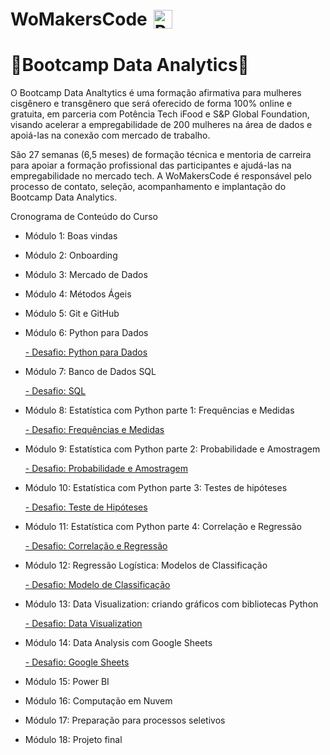 
<h1 style="display: flex; align-items: center;">
  WoMakersCode
  <img src="https://cdn-images-1.medium.com/v2/resize:fit:1200/1*B8rGvo7fJ7qL4uFJ_II_-w.png" alt="Python logo" width="30" style="margin-left: 10px;">
</h1>

<h1> 🦋Bootcamp Data Analytics🦋</h1>

O Bootcamp Data Analtytics é uma formação afirmativa para mulheres cisgênero e transgênero que será oferecido de forma 100% online e gratuita, em parceria com
Potência Tech iFood e S&P Global Foundation, visando acelerar a empregabilidade de 200 mulheres na área de dados e apoiá-las na conexão com mercado de trabalho.

São 27 semanas (6,5 meses) de formação técnica e mentoria de carreira para apoiar a formação profissional das participantes e ajudá-las na empregabilidade no
mercado tech. A WoMakersCode é responsável pelo processo de contato, seleção, acompanhamento e implantação do Bootcamp Data Analytics.

Cronograma de Conteúdo do Curso

- Módulo 1: Boas vindas
- Módulo 2: Onboarding
- Módulo 3: Mercado de Dados
- Módulo 4: Métodos Ágeis
- Módulo 5: Git e GitHub
- Módulo 6: Python para Dados

  [- Desafio: Python para Dados](https://github.com/LuceliaLima/bootcamp_data_analytics/blob/main/python_para_dados/Desafio%20Individual%20-%20Python%20para%20Dados.ipynb) 
  
- Módulo 7: Banco de Dados SQL

  [- Desafio: SQL](https://github.com/LuceliaLima/bootcamp_data_analytics/tree/main/SQL) 
  
- Módulo 8: Estatística com Python parte 1: Frequências e Medidas

  [- Desafio: Frequências e Medidas](https://github.com/LuceliaLima/bootcamp_data_analytics/blob/main/frequ%C3%AAncias_%20e_medidas/Desafio%20Individual%20-%20Frequ%C3%AAncias%20e%20Medidas.ipynb) 


- Módulo 9: Estatística com Python parte 2: Probabilidade e Amostragem

  [- Desafio: Probabilidade e Amostragem](https://github.com/LuceliaLima/bootcamp_data_analytics/blob/main/probabilidade_e_amostragem/Desafio%20Individual%20-%20Probabilidade%20e%20Amostragem.ipynb) 

- Módulo 10: Estatística com Python parte 3: Testes de hipóteses

  [- Desafio: Teste de Hipóteses](https://github.com/LuceliaLima/bootcamp_data_analytics/blob/main/testes_de_hipoteses/Desafio%20Indivividual%20-%20%20Teste%20de%20Hip%C3%B3teses%20.ipynb) 
  
- Módulo 11: Estatística com Python parte 4: Correlação e Regressão

  [- Desafio: Correlação e Regressão](https://github.com/LuceliaLima/bootcamp_data_analytics/blob/main/correlacao_e_regressao/Desafio%20Individual%20-%20Correla%C3%A7%C3%A3o%20e%20Regress%C3%A3o.ipynb)

- Módulo 12: Regressão Logística: Modelos de Classificação

  [- Desafio: Modelo de Classificação](https://github.com/LuceliaLima/bootcamp_data_analytics/blob/main/modelo_classificacao/Desafio_Individual_Modelo_de_Classifica%C3%A7%C3%A3o_e_Regress%C3%A3o_Log%C3%ADstica.ipynb)
  
- Módulo 13: Data Visualization: criando gráficos com bibliotecas Python

  [- Desafio: Data Visualization](https://github.com/LuceliaLima/bootcamp_data_analytics/blob/main/data_visualization/Desafio_Individual_Data_Visualization.ipynb)
  
- Módulo 14: Data Analysis com Google Sheets

  [- Desafio: Google Sheets](https://github.com/LuceliaLima/bootcamp_data_analytics/blob/main/google_sheets/Exerc%C3%ADcio%20Pr%C3%A1tico%20-%20Google%20Sheets.xlsx)
  
- Módulo 15: Power BI
- Módulo 16: Computação em Nuvem
- Módulo 17: Preparação para processos seletivos
- Módulo 18: Projeto final

